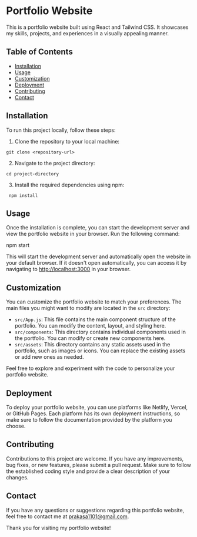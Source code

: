 # Portfolio Website

This is a portfolio website built using React and Tailwind CSS. It showcases my skills, projects, and experiences in a visually appealing manner.

## Table of Contents

- [Installation](#installation)
- [Usage](#usage)
- [Customization](#customization)
- [Deployment](#deployment)
- [Contributing](#contributing)
- [Contact](#contact)

## Installation

To run this project locally, follow these steps:

1. Clone the repository to your local machine:

```
git clone <repository-url>
```

2. Navigate to the project directory:

```
cd project-directory
```

3. Install the required dependencies using npm:

```
 npm install
```

## Usage

Once the installation is complete, you can start the development server and view the portfolio website in your browser. Run the following command:

npm start

This will start the development server and automatically open the website in your default browser. If it doesn't open automatically, you can access it by navigating to [http://localhost:3000](http://localhost:3000) in your browser.

## Customization

You can customize the portfolio website to match your preferences. The main files you might want to modify are located in the `src` directory:

- `src/App.js`: This file contains the main component structure of the portfolio. You can modify the content, layout, and styling here.
- `src/components`: This directory contains individual components used in the portfolio. You can modify or create new components here.
- `src/assets`: This directory contains any static assets used in the portfolio, such as images or icons. You can replace the existing assets or add new ones as needed.

Feel free to explore and experiment with the code to personalize your portfolio website.

## Deployment

To deploy your portfolio website, you can use platforms like Netlify, Vercel, or GitHub Pages. Each platform has its own deployment instructions, so make sure to follow the documentation provided by the platform you choose.

## Contributing

Contributions to this project are welcome. If you have any improvements, bug fixes, or new features, please submit a pull request. Make sure to follow the established coding style and provide a clear description of your changes.

## Contact

If you have any questions or suggestions regarding this portfolio website, feel free to contact me at [prakasa1101@gmail.com](mailto:prakasa1101@gmail.com).

Thank you for visiting my portfolio website!
